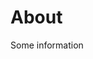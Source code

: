 


# About 

Some information
<!--stackedit_data:
eyJoaXN0b3J5IjpbMjEyNzk4NTUwNiw3MzA5OTgxMTZdfQ==
-->
